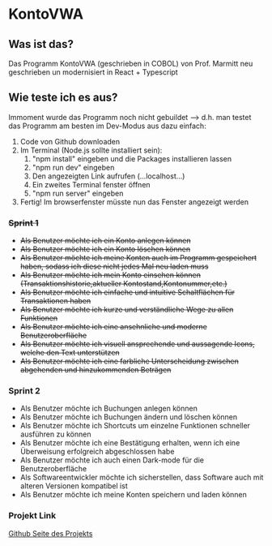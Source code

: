 # KontoVWA

## Was ist das?

Das Programm KontoVWA (geschrieben in COBOL) von Prof. Marmitt neu geschrieben un modernisiert in React + Typescript

## Wie teste ich es aus?

Immoment wurde das Programm noch nicht gebuildet --> d.h. man testet das Programm am besten im Dev-Modus aus dazu einfach:

1. Code von Github downloaden
2. Im Terminal (Node.js sollte installiert sein):
   1. "npm install" eingeben und die Packages installieren lassen
   2. "npm run dev" eingeben
   3. Den angezeigten Link aufrufen (...localhost...)
   4. Ein zweites Terminal fenster öffnen
   5. "npm run server" eingeben
3. Fertig! Im browserfenster müsste nun das Fenster angezeigt werden

### ~~Sprint 1~~

- ~~Als Benutzer möchte ich ein Konto anlegen können~~
- ~~Als Benutzer möchte ich ein Konto löschen können~~
- ~~Als Benutzer möchte ich meine Konten auch im Programm gespeichert haben, sodass ich diese nicht jedes Mal neu laden muss~~
- ~~Als Benutzer möchte ich mein Konto einsehen können (Transaktionshistorie,aktueller Kontostand,Kontonummer,etc.)~~
- ~~Als Benutzer möchte ich einfache und intuitive Schaltflächen für Transaktionen haben~~
- ~~Als Benutzer möchte ich kurze und verständliche Wege zu allen Funktionen~~
- ~~Als Benutzer möchte ich eine ansehnliche und moderne Benutzeroberfläche~~
- ~~Als Benutzer möchte ich visuell ansprechende und aussagende Icons, welche den Text unterstützen~~
- ~~Als Benutzer möchte ich eine farbliche Unterscheidung zwischen abgehenden und hinzukommenden Beträgen~~

### Sprint 2

- Als Benutzer möchte ich Buchungen anlegen können
- Als Benutzer möchte ich Buchungen ändern und löschen können
- Als Benutzer möchte ich Shortcuts um einzelne Funktionen schneller ausführen zu können
- Als Benutzer möchte ich eine Bestätigung erhalten, wenn ich eine Überweisung erfolgreich abgeschlossen habe
- Als Benutzer möchte ich auch einen Dark-mode für die Benutzeroberfläche
- Als Softwareentwickler möchte ich sicherstellen, dass Software auch mit alteren Versionen kompatibel ist
- Als Benutzer möchte ich meine Konten speichern und laden können

### Projekt Link

[Github Seite des Projekts](https://github.com/Splix123/KontoVWA)
